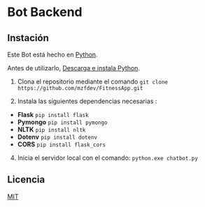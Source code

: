 # Bot Backend
## Instación
Este Bot está hecho en [Python](https://www.python.org/).

Antes de utilizarlo, [Descarga e instala Python](https://www.python.org/downloads/).

1. Clona el repositorio mediante el comando 
`git clone https://github.com/mzfdev/FitnessApp.git `

2. Instala las siguientes dependencias necesarias :  
- **Flask** `pip install flask`
- **Pymongo** `pip install pymongo`
- **NLTK** `pip install nltk`
- **Dotenv** `pip install dotenv`
- **CORS** `pip install flask_cors`

4. Inicia el servidor local con el comando: `python.exe chatbot.py`

## Licencia
[MIT](https://github.com/mzfdev/FitnessApp/blob/main/LICENSE)
